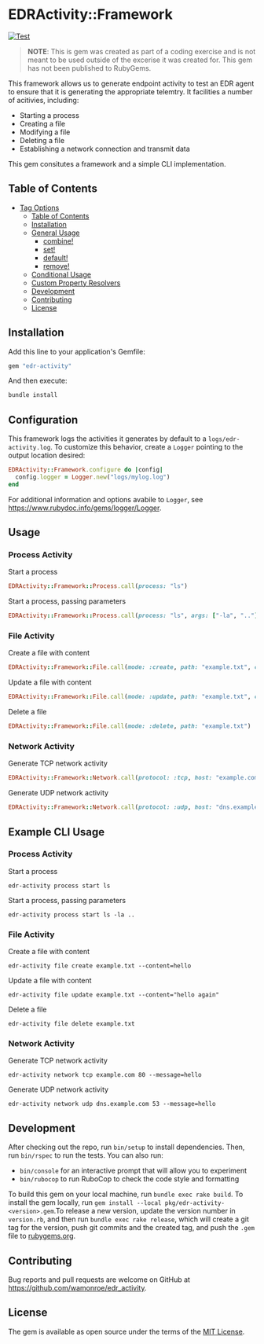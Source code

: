# EDRActivity::Framework

[![Test](https://github.com/wamonroe/edr-activity/actions/workflows/test.yml/badge.svg)](https://github.com/wamonroe/edr-activity/actions/workflows/test.yml)

> **NOTE**: This is gem was created as part of a coding exercise and is not
> meant to be used outside of the excerise it was created for. This gem has not
> been published to RubyGems.

This framework allows us to generate endpoint activity to test an EDR agent to
ensure that it is generating the appropriate telemtry. It facilities a number of
acitivies, including:

- Starting a process
- Creating a file
- Modifying a file
- Deleting a file
- Establishing a network connection and transmit data

This gem consitutes a framework and a simple CLI implementation.

## Table of Contents

- [Tag Options](#tag-options)
  - [Table of Contents](#table-of-contents)
  - [Installation](#installation)
  - [General Usage](#general-usage)
    - [combine!](#combine)
    - [set!](#set)
    - [default!](#default)
    - [remove!](#remove)
  - [Conditional Usage](#conditional-usage)
  - [Custom Property Resolvers](#custom-property-resolvers)
  - [Development](#development)
  - [Contributing](#contributing)
  - [License](#license)

## Installation

Add this line to your application's Gemfile:

```ruby
gem "edr-activity"
```

And then execute:

```sh
bundle install
```

## Configuration

This framework logs the activities it generates by default to a
`logs/edr-activity.log`. To customize this behavior, create a `Logger` pointing
to the output location desired:

```ruby
EDRActivity::Framework.configure do |config|
  config.logger = Logger.new("logs/mylog.log")
end
```

For additional information and options avabile to `Logger`, see
https://www.rubydoc.info/gems/logger/Logger.

## Usage

### Process Activity

Start a process

```ruby
EDRActivity::Framework::Process.call(process: "ls")
```

Start a process, passing parameters

```ruby
EDRActivity::Framework::Process.call(process: "ls", args: ["-la", ".."])
```

### File Activity

Create a file with content

```ruby
EDRActivity::Framework::File.call(mode: :create, path: "example.txt", content: "hello")
```

Update a file with content

```ruby
EDRActivity::Framework::File.call(mode: :update, path: "example.txt", content: "hello")
```

Delete a file

```ruby
EDRActivity::Framework::File.call(mode: :delete, path: "example.txt")
```

### Network Activity

Generate TCP network activity

```ruby
EDRActivity::Framework::Network.call(protocol: :tcp, host: "example.com", port: 80, message: "hello")
```

Generate UDP network activity

```ruby
EDRActivity::Framework::Network.call(protocol: :udp, host: "dns.example.com", port: 53, message: "hello")
```

## Example CLI Usage

### Process Activity

Start a process

```shell
edr-activity process start ls
```

Start a process, passing parameters

```shell
edr-activity process start ls -la ..
```

### File Activity

Create a file with content

```shell
edr-activity file create example.txt --content=hello
```

Update a file with content

```shell
edr-activity file update example.txt --content="hello again"
```

Delete a file

```shell
edr-activity file delete example.txt
```

### Network Activity

Generate TCP network activity

```shell
edr-activity network tcp example.com 80 --message=hello
```

Generate UDP network activity

```shell
edr-activity network udp dns.example.com 53 --message=hello
```

## Development

After checking out the repo, run `bin/setup` to install dependencies. Then, run
`bin/rspec` to run the tests. You can also run:

- `bin/console` for an interactive prompt that will allow you to experiment
- `bin/rubocop` to run RuboCop to check the code style and formatting

To build this gem on your local machine, run `bundle exec rake build`. To
install the gem locally, run `gem install --local
pkg/edr-activity-<version>.gem`.To release a new version, update the version
number in `version.rb`, and then run `bundle exec rake release`, which will
create a git tag for the version, push git commits and the created tag, and push
the `.gem` file to [rubygems.org](https://rubygems.org).

## Contributing

Bug reports and pull requests are welcome on GitHub at
https://github.com/wamonroe/edr_activity.

## License

The gem is available as open source under the terms of the [MIT
License](https://opensource.org/licenses/MIT).
